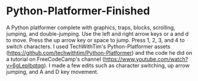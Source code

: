 # Python-Platformer-Finished
A Python platformer complete with graphics, traps, blocks, scrolling, jumping, and double-jumping.
Use the left and right arrow keys or a and d to move. Press the up arrow key or space to jump. Press 1, 2, 3, and 4 to switch characters.
I used TechWithTim's Python-Platformer assets (https://github.com/techwithtim/Python-Platformer) and the code he did on a tutorial on FreeCodeCamp's channel (https://www.youtube.com/watch?v=6gLeplbqtqg). I made a few edits such as character switching, up arrow jumping, and A and D key movement.
